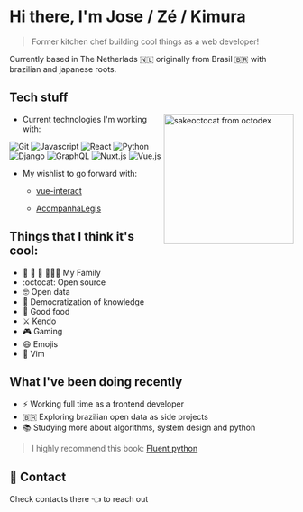 # Hi there, I'm Jose / Zé / Kimura

> Former kitchen chef building cool things as a web developer!

Currently based in The Netherlads :netherlands: originally from Brasil :brazil: with brazilian and japanese roots.

## Tech stuff

<img align='right' alt="sakeoctocat from octodex" src="https://octodex.github.com/images/saketocat.png" width="230"/>

* Current technologies I'm working with:
  
![Git](https://img.shields.io/badge/-Git-black?style=flat-square&logo=git) ![Javascript](https://img.shields.io/badge/-JavaScript-black?logo=Javascript) ![React](https://img.shields.io/badge/-React-black?logo=React) ![Python](https://img.shields.io/badge/-Python-black?style=flat-square&logo=python)   ![Django](https://img.shields.io/badge/-Django-black?style=flat-square&logo=django) ![GraphQL](https://img.shields.io/badge/-GraphQL-black?style=flat-square&logo=GraphQL) ![Nuxt.js](https://img.shields.io/badge/Nuxt-black?style=flat-square&logo=nuxt.js) ![Vue.js](https://img.shields.io/badge/Vue-black?style=flat-square&logo=vue.js)

* My wishlist to go forward with: 

  * [vue-interact](https://github.com/kimuraz/vue-interact)

  * [AcompanhaLegis](https://github.com/AcompanhaLegis)

## Things that I think it's cool:

* :dog: :dog: :dog: :family_man_woman_boy: My Family
* :octocat: Open source
* :nerd_face: Open data
* :open_book: Democratization of knowledge
* :pizza: Good food
* :crossed_swords: Kendo
* :video_game: Gaming
* :smile: Emojis
* :green_heart: Vim

## What I've been doing recently

* :zap: Working full time as a frontend developer
* :brazil: Exploring brazilian open data as side projects
* :books: Studying more about algorithms, system design and python

> I highly recommend this book: [Fluent python](https://www.oreilly.com/library/view/fluent-python/9781491946237/)

## :email: Contact

Check contacts there :point_left: to reach out
